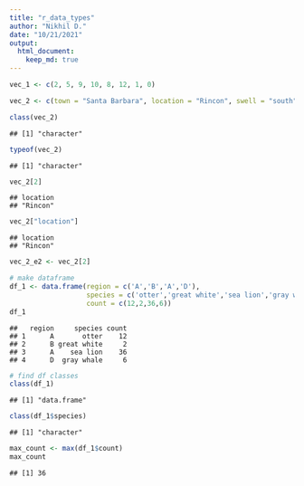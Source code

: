 ```yaml
---
title: "r_data_types"
author: "Nikhil D."
date: "10/21/2021"
output:  
  html_document:
    keep_md: true
---
```





```r
vec_1 <- c(2, 5, 9, 10, 8, 12, 1, 0)

vec_2 <- c(town = "Santa Barbara", location = "Rincon", swell = "south")

class(vec_2)
```

```
## [1] "character"
```

```r
typeof(vec_2)
```

```
## [1] "character"
```

```r
vec_2[2]
```

```
## location 
## "Rincon"
```

```r
vec_2["location"]
```

```
## location 
## "Rincon"
```

```r
vec_2_e2 <- vec_2[2]

# make dataframe
df_1 <- data.frame(region = c('A','B','A','D'),
                   species = c('otter','great white','sea lion','gray whale'),
                   count = c(12,2,36,6))
df_1
```

```
##   region     species count
## 1      A       otter    12
## 2      B great white     2
## 3      A    sea lion    36
## 4      D  gray whale     6
```

```r
# find df classes 
class(df_1)
```

```
## [1] "data.frame"
```

```r
class(df_1$species)
```

```
## [1] "character"
```

```r
max_count <- max(df_1$count)
max_count
```

```
## [1] 36
```

